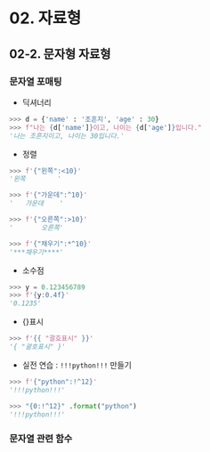 # 02. 자료형

## 02-2. 문자형 자료형

### 문자열 포매팅

* 딕셔너리

```python
>>> d = {'name' : '조흔지', 'age' : 30}
>>> f"나는 {d['name']}이고, 나이는 {d['age']}입니다."
'나는 조흔지이고, 나이는 30입니다.'
```

* 정렬

```python
>>> f'{"왼쪽":<10}'
'왼쪽        '

>>> f'{"가운데":^10}'
'   가운데    '

>>> f'{"오른쪽":>10}'
'       오른쪽'

>>> f'{"채우기":*^10}'
'***채우기****'
```

* 소수점

```python
>>> y = 0.123456789
>>> f'{y:0.4f}'
'0.1235'
```

* {}표시

```python
>>> f'{{ "괄호표시" }}'
'{ "괄호표시" }'
```

* 실전 연습  : `!!!python!!!` 만들기

```python
>>> f'{"python":!^12}'
'!!!python!!!'

>>> "{0:!^12}" .format("python")
'!!!python!!!'
```



### 문자열 관련 함수


